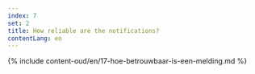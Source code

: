 ```yaml
---
index: 7
set: 2
title: How reliable are the notifications?
contentLang: en
---
```

{% include content-oud/en/17-hoe-betrouwbaar-is-een-melding.md %}
